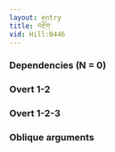 ```yaml
---
layout: entry
title: བརྔོག་
vid: Hill:0446
---
```

### Dependencies (N = 0)


### Overt 1-2


### Overt 1-2-3


### Oblique arguments
